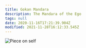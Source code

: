 ```yaml
---
title: Gokan Mandara
description: The Mandara of the Ego
tags: null
date: 2020-11-16T17:21:39.904Z
modified: 2021-11-28T16:12:33.545Z
---
```


![Piece on self](/posts/img/neshama/gokan_mandara.png)
